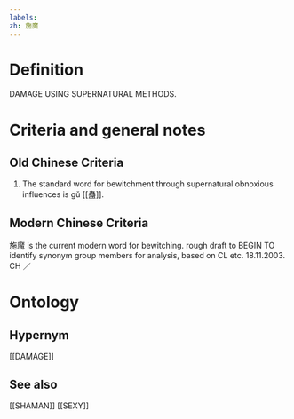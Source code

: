 ```yaml
---
labels: 
zh: 施魔
---
```


# Definition
DAMAGE USING SUPERNATURAL METHODS.
# Criteria and general notes
## Old Chinese Criteria
1. The standard word for bewitchment through supernatural obnoxious influences is gǔ [[蠱]].
## Modern Chinese Criteria
施魔 is the current modern word for bewitching.
rough draft to BEGIN TO identify synonym group members for analysis, based on CL etc. 18.11.2003. CH ／
# Ontology

## Hypernym
[[DAMAGE]]
## See also
[[SHAMAN]]
[[SEXY]]